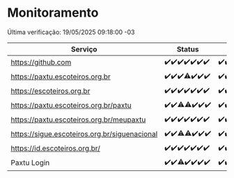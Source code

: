 # Monitoramento

Última verificação: 19/05/2025 09:18:00 -03

|Serviço|Status|Últimas 24h|
|---|---|---|
|https://github.com|<span title="2025-05-12: OK=23">✔️</span><span title="2025-05-13: OK=23">✔️</span><span title="2025-05-14: OK=23">✔️</span><span title="2025-05-15: OK=23">✔️</span><span title="2025-05-16: OK=23">✔️</span><span title="2025-05-17: OK=23">✔️</span><span title="2025-05-18: OK=12">✔️</span>|<span title="18/05/2025 10:17:00 -03 : 200">✔️</span><span title="18/05/2025 11:07:00 -03 : 200">✔️</span><span title="18/05/2025 12:08:00 -03 : 200">✔️</span><span title="18/05/2025 13:09:00 -03 : 200">✔️</span><span title="18/05/2025 14:07:00 -03 : 200">✔️</span><span title="18/05/2025 15:11:00 -03 : 200">✔️</span><span title="18/05/2025 16:06:00 -03 : 200">✔️</span><span title="18/05/2025 17:10:00 -03 : 200">✔️</span><span title="18/05/2025 18:07:00 -03 : 200">✔️</span><span title="18/05/2025 19:08:00 -03 : 200">✔️</span><span title="18/05/2025 20:08:00 -03 : 200">✔️</span><span title="18/05/2025 21:51:00 -03 : 200">✔️</span><span title="18/05/2025 23:41:00 -03 : 200">✔️</span><span title="19/05/2025 00:40:00 -03 : 200">✔️</span><span title="19/05/2025 01:18:00 -03 : 200">✔️</span><span title="19/05/2025 02:10:00 -03 : 200">✔️</span><span title="19/05/2025 03:14:00 -03 : 200">✔️</span><span title="19/05/2025 04:10:00 -03 : 200">✔️</span><span title="19/05/2025 05:15:00 -03 : 200">✔️</span><span title="19/05/2025 06:11:00 -03 : 200">✔️</span><span title="19/05/2025 07:10:00 -03 : 200">✔️</span><span title="19/05/2025 08:08:00 -03 : 200">✔️</span><span title="19/05/2025 09:18:00 -03 : 200">✔️</span>|
|https://paxtu.escoteiros.org.br|<span title="2025-05-12: OK=23">✔️</span><span title="2025-05-13: OK=23">✔️</span><span title="2025-05-14: OK=23">✔️</span><span title="2025-05-15: OK=22, Falhas=1">⚠️</span><span title="2025-05-16: OK=23">✔️</span><span title="2025-05-17: OK=23">✔️</span><span title="2025-05-18: OK=12">✔️</span>|<span title="18/05/2025 10:17:00 -03 : 200">✔️</span><span title="18/05/2025 11:07:00 -03 : 200">✔️</span><span title="18/05/2025 12:08:00 -03 : 200">✔️</span><span title="18/05/2025 13:09:00 -03 : 200">✔️</span><span title="18/05/2025 14:07:00 -03 : 200">✔️</span><span title="18/05/2025 15:11:00 -03 : 200">✔️</span><span title="18/05/2025 16:06:00 -03 : 200">✔️</span><span title="18/05/2025 17:10:00 -03 : 200">✔️</span><span title="18/05/2025 18:07:00 -03 : 200">✔️</span><span title="18/05/2025 19:08:00 -03 : 200">✔️</span><span title="18/05/2025 20:08:00 -03 : 200">✔️</span><span title="18/05/2025 21:51:00 -03 : 200">✔️</span><span title="18/05/2025 23:41:00 -03 : 200">✔️</span><span title="19/05/2025 00:40:00 -03 : 200">✔️</span><span title="19/05/2025 01:18:00 -03 : 200">✔️</span><span title="19/05/2025 02:10:00 -03 : 200">✔️</span><span title="19/05/2025 03:14:00 -03 : 200">✔️</span><span title="19/05/2025 04:10:00 -03 : 200">✔️</span><span title="19/05/2025 05:15:00 -03 : 200">✔️</span><span title="19/05/2025 06:11:00 -03 : 200">✔️</span><span title="19/05/2025 07:10:00 -03 : 200">✔️</span><span title="19/05/2025 08:08:00 -03 : 200">✔️</span><span title="19/05/2025 09:18:00 -03 : 200">✔️</span>|
|https://escoteiros.org.br|<span title="2025-05-12: OK=23">✔️</span><span title="2025-05-13: OK=23">✔️</span><span title="2025-05-14: OK=23">✔️</span><span title="2025-05-15: OK=23">✔️</span><span title="2025-05-16: OK=23">✔️</span><span title="2025-05-17: OK=23">✔️</span><span title="2025-05-18: OK=12">✔️</span>|<span title="18/05/2025 10:17:00 -03 : 200">✔️</span><span title="18/05/2025 11:07:00 -03 : 200">✔️</span><span title="18/05/2025 12:08:00 -03 : 200">✔️</span><span title="18/05/2025 13:09:00 -03 : 200">✔️</span><span title="18/05/2025 14:07:00 -03 : 200">✔️</span><span title="18/05/2025 15:11:00 -03 : 200">✔️</span><span title="18/05/2025 16:06:00 -03 : 200">✔️</span><span title="18/05/2025 17:10:00 -03 : 200">✔️</span><span title="18/05/2025 18:07:00 -03 : 200">✔️</span><span title="18/05/2025 19:08:00 -03 : 200">✔️</span><span title="18/05/2025 20:08:00 -03 : 200">✔️</span><span title="18/05/2025 21:51:00 -03 : 200">✔️</span><span title="18/05/2025 23:41:00 -03 : 200">✔️</span><span title="19/05/2025 00:41:00 -03 : 200">✔️</span><span title="19/05/2025 01:18:00 -03 : 200">✔️</span><span title="19/05/2025 02:10:00 -03 : 200">✔️</span><span title="19/05/2025 03:14:00 -03 : 200">✔️</span><span title="19/05/2025 04:10:00 -03 : 200">✔️</span><span title="19/05/2025 05:15:00 -03 : 200">✔️</span><span title="19/05/2025 06:11:00 -03 : 200">✔️</span><span title="19/05/2025 07:10:00 -03 : 200">✔️</span><span title="19/05/2025 08:08:00 -03 : 200">✔️</span><span title="19/05/2025 09:18:00 -03 : 200">✔️</span>|
|https://paxtu.escoteiros.org.br/paxtu|<span title="2025-05-12: OK=23">✔️</span><span title="2025-05-13: OK=23">✔️</span><span title="2025-05-14: OK=22, Falhas=1">⚠️</span><span title="2025-05-15: OK=22, Falhas=1">⚠️</span><span title="2025-05-16: OK=23">✔️</span><span title="2025-05-17: OK=23">✔️</span><span title="2025-05-18: OK=12">✔️</span>|<span title="18/05/2025 10:17:00 -03 : 200">✔️</span><span title="18/05/2025 11:07:00 -03 : 200">✔️</span><span title="18/05/2025 12:08:00 -03 : 200">✔️</span><span title="18/05/2025 13:09:00 -03 : 200">✔️</span><span title="18/05/2025 14:07:00 -03 : 200">✔️</span><span title="18/05/2025 15:11:00 -03 : 200">✔️</span><span title="18/05/2025 16:06:00 -03 : 200">✔️</span><span title="18/05/2025 17:10:00 -03 : 200">✔️</span><span title="18/05/2025 18:07:00 -03 : 200">✔️</span><span title="18/05/2025 19:08:00 -03 : 200">✔️</span><span title="18/05/2025 20:08:00 -03 : 200">✔️</span><span title="18/05/2025 21:51:00 -03 : 200">✔️</span><span title="18/05/2025 23:41:00 -03 : 200">✔️</span><span title="19/05/2025 00:41:00 -03 : 200">✔️</span><span title="19/05/2025 01:18:00 -03 : 200">✔️</span><span title="19/05/2025 02:10:00 -03 : 200">✔️</span><span title="19/05/2025 03:14:00 -03 : 200">✔️</span><span title="19/05/2025 04:10:00 -03 : 200">✔️</span><span title="19/05/2025 05:15:00 -03 : 200">✔️</span><span title="19/05/2025 06:11:00 -03 : 200">✔️</span><span title="19/05/2025 07:10:00 -03 : 200">✔️</span><span title="19/05/2025 08:08:00 -03 : 200">✔️</span><span title="19/05/2025 09:18:00 -03 : 200">✔️</span>|
|https://paxtu.escoteiros.org.br/meupaxtu|<span title="2025-05-12: OK=23">✔️</span><span title="2025-05-13: OK=23">✔️</span><span title="2025-05-14: OK=23">✔️</span><span title="2025-05-15: OK=23">✔️</span><span title="2025-05-16: OK=23">✔️</span><span title="2025-05-17: OK=23">✔️</span><span title="2025-05-18: OK=12">✔️</span>|<span title="18/05/2025 10:17:00 -03 : 200">✔️</span><span title="18/05/2025 11:07:00 -03 : 200">✔️</span><span title="18/05/2025 12:08:00 -03 : 200">✔️</span><span title="18/05/2025 13:09:00 -03 : 200">✔️</span><span title="18/05/2025 14:07:00 -03 : 200">✔️</span><span title="18/05/2025 15:11:00 -03 : 200">✔️</span><span title="18/05/2025 16:06:00 -03 : 200">✔️</span><span title="18/05/2025 17:10:00 -03 : 200">✔️</span><span title="18/05/2025 18:07:00 -03 : 200">✔️</span><span title="18/05/2025 19:08:00 -03 : 200">✔️</span><span title="18/05/2025 20:08:00 -03 : 200">✔️</span><span title="18/05/2025 21:51:00 -03 : 200">✔️</span><span title="18/05/2025 23:41:00 -03 : 200">✔️</span><span title="19/05/2025 00:41:00 -03 : 200">✔️</span><span title="19/05/2025 01:18:00 -03 : 200">✔️</span><span title="19/05/2025 02:10:00 -03 : 200">✔️</span><span title="19/05/2025 03:14:00 -03 : 200">✔️</span><span title="19/05/2025 04:10:00 -03 : 200">✔️</span><span title="19/05/2025 05:15:00 -03 : 200">✔️</span><span title="19/05/2025 06:11:00 -03 : 200">✔️</span><span title="19/05/2025 07:10:00 -03 : 200">✔️</span><span title="19/05/2025 08:08:00 -03 : 200">✔️</span><span title="19/05/2025 09:18:00 -03 : 200">✔️</span>|
|https://sigue.escoteiros.org.br/siguenacional|<span title="2025-05-12: OK=23">✔️</span><span title="2025-05-13: OK=23">✔️</span><span title="2025-05-14: OK=22, Falhas=1">⚠️</span><span title="2025-05-15: OK=22, Falhas=1">⚠️</span><span title="2025-05-16: OK=23">✔️</span><span title="2025-05-17: OK=23">✔️</span><span title="2025-05-18: OK=12">✔️</span>|<span title="18/05/2025 10:17:00 -03 : 200">✔️</span><span title="18/05/2025 11:07:00 -03 : 200">✔️</span><span title="18/05/2025 12:08:00 -03 : 200">✔️</span><span title="18/05/2025 13:09:00 -03 : 200">✔️</span><span title="18/05/2025 14:07:00 -03 : 200">✔️</span><span title="18/05/2025 15:11:00 -03 : 200">✔️</span><span title="18/05/2025 16:06:00 -03 : 200">✔️</span><span title="18/05/2025 17:10:00 -03 : 200">✔️</span><span title="18/05/2025 18:07:00 -03 : 200">✔️</span><span title="18/05/2025 19:08:00 -03 : 200">✔️</span><span title="18/05/2025 20:08:00 -03 : 200">✔️</span><span title="18/05/2025 21:51:00 -03 : 200">✔️</span><span title="18/05/2025 23:41:00 -03 : 200">✔️</span><span title="19/05/2025 00:41:00 -03 : 200">✔️</span><span title="19/05/2025 01:18:00 -03 : 200">✔️</span><span title="19/05/2025 02:10:00 -03 : 200">✔️</span><span title="19/05/2025 03:14:00 -03 : 200">✔️</span><span title="19/05/2025 04:10:00 -03 : 200">✔️</span><span title="19/05/2025 05:15:00 -03 : 200">✔️</span><span title="19/05/2025 06:11:00 -03 : 200">✔️</span><span title="19/05/2025 07:10:00 -03 : 200">✔️</span><span title="19/05/2025 08:08:00 -03 : 200">✔️</span><span title="19/05/2025 09:18:00 -03 : 200">✔️</span>|
|https://id.escoteiros.org.br/|<span title="2025-05-12: OK=23">✔️</span><span title="2025-05-13: OK=23">✔️</span><span title="2025-05-14: OK=23">✔️</span><span title="2025-05-15: OK=23">✔️</span><span title="2025-05-16: OK=23">✔️</span><span title="2025-05-17: OK=23">✔️</span><span title="2025-05-18: OK=12">✔️</span>|<span title="18/05/2025 10:17:00 -03 : 200">✔️</span><span title="18/05/2025 11:07:00 -03 : 200">✔️</span><span title="18/05/2025 12:08:00 -03 : 200">✔️</span><span title="18/05/2025 13:09:00 -03 : 200">✔️</span><span title="18/05/2025 14:07:00 -03 : 200">✔️</span><span title="18/05/2025 15:11:00 -03 : 200">✔️</span><span title="18/05/2025 16:06:00 -03 : 200">✔️</span><span title="18/05/2025 17:10:00 -03 : 200">✔️</span><span title="18/05/2025 18:07:00 -03 : 200">✔️</span><span title="18/05/2025 19:08:00 -03 : 200">✔️</span><span title="18/05/2025 20:08:00 -03 : 200">✔️</span><span title="18/05/2025 21:51:00 -03 : 200">✔️</span><span title="18/05/2025 23:41:00 -03 : 200">✔️</span><span title="19/05/2025 00:41:00 -03 : 200">✔️</span><span title="19/05/2025 01:18:00 -03 : 200">✔️</span><span title="19/05/2025 02:10:00 -03 : 200">✔️</span><span title="19/05/2025 03:14:00 -03 : 200">✔️</span><span title="19/05/2025 04:10:00 -03 : 200">✔️</span><span title="19/05/2025 05:15:00 -03 : 200">✔️</span><span title="19/05/2025 06:11:00 -03 : 200">✔️</span><span title="19/05/2025 07:10:00 -03 : 200">✔️</span><span title="19/05/2025 08:08:00 -03 : 200">✔️</span><span title="19/05/2025 09:18:00 -03 : 200">✔️</span>|
|Paxtu Login|<span title="2025-05-12: OK=23">✔️</span><span title="2025-05-13: OK=23">✔️</span><span title="2025-05-14: OK=22, Falhas=1">⚠️</span><span title="2025-05-15: OK=23">✔️</span><span title="2025-05-16: OK=23">✔️</span><span title="2025-05-17: OK=23">✔️</span><span title="2025-05-18: OK=12">✔️</span>|<span title="18/05/2025 10:17:00 -03 : 200">✔️</span><span title="18/05/2025 11:07:00 -03 : 200">✔️</span><span title="18/05/2025 12:08:00 -03 : 200">✔️</span><span title="18/05/2025 13:09:00 -03 : 200">✔️</span><span title="18/05/2025 14:07:00 -03 : 200">✔️</span><span title="18/05/2025 15:11:00 -03 : 200">✔️</span><span title="18/05/2025 16:06:00 -03 : 200">✔️</span><span title="18/05/2025 17:10:00 -03 : 200">✔️</span><span title="18/05/2025 18:07:00 -03 : 200">✔️</span><span title="18/05/2025 19:08:00 -03 : 200">✔️</span><span title="18/05/2025 20:08:00 -03 : 200">✔️</span><span title="18/05/2025 21:51:00 -03 : 200">✔️</span><span title="18/05/2025 23:41:00 -03 : 200">✔️</span><span title="19/05/2025 00:41:00 -03 : 200">✔️</span><span title="19/05/2025 01:18:00 -03 : 200">✔️</span><span title="19/05/2025 02:10:00 -03 : 200">✔️</span><span title="19/05/2025 03:14:00 -03 : 200">✔️</span><span title="19/05/2025 04:10:00 -03 : 200">✔️</span><span title="19/05/2025 05:15:00 -03 : 200">✔️</span><span title="19/05/2025 06:11:00 -03 : 200">✔️</span><span title="19/05/2025 07:10:00 -03 : 200">✔️</span><span title="19/05/2025 08:08:00 -03 : 200">✔️</span><span title="19/05/2025 09:18:00 -03 : 200">✔️</span>|
